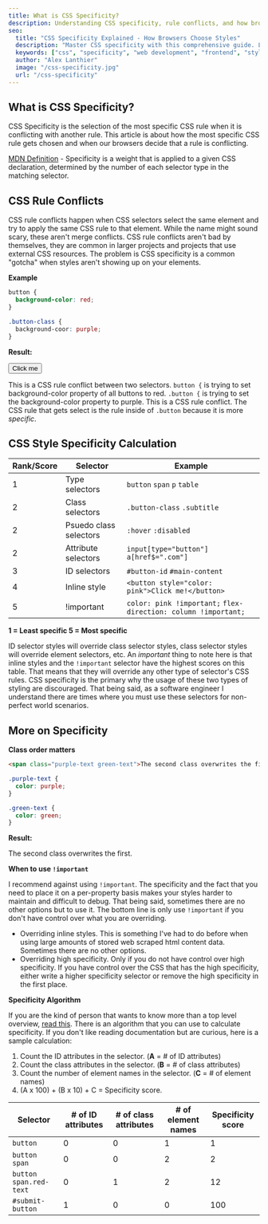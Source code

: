 ```yaml
---
title: What is CSS Specificity?
description: Understanding CSS specificity, rule conflicts, and how browsers choose which style to apply
seo:
  title: "CSS Specificity Explained - How Browsers Choose Styles"
  description: "Master CSS specificity with this comprehensive guide. Learn how browsers resolve style conflicts, calculate specificity scores, and apply the most specific CSS rules."
  keywords: ["css", "specificity", "web development", "frontend", "styling", "css rules"]
  author: "Alex Lanthier"
  image: "/css-specificity.jpg"
  url: "/css-specificity"
---
```


## What is CSS Specificity?

CSS Specificity is the selection of the most specific CSS rule when it is conflicting with another rule. This article is about how the most specific CSS rule gets chosen and when our browsers decide that a rule is conflicting.

[MDN Definition](https://developer.mozilla.org/en-US/docs/Web/CSS/Specificity) - Specificity is a weight that is applied to a given CSS declaration, determined by the number of each selector type in the matching selector.

## CSS Rule Conflicts

CSS rule conflicts happen when CSS selectors select the same element and try to apply the same CSS rule to that element. While the name might sound scary, these aren't merge conflicts. CSS rule conflicts aren't bad by themselves, they are common in larger projects and projects that use external CSS resources. The problem is CSS specificity is a common "gotcha" when styles aren't showing up on your elements.

**Example**

```css
button {
  background-color: red;
}

.button-class {
  background-coor: purple;
}
```

**Result:**

<button class="button-class">
  Click me
</button>

This is a CSS rule conflict between two selectors. `button {` is trying to set background-color property of all buttons to red. `.button {` is trying to set the background-color property to purple. This is a CSS rule conflict. The CSS rule that gets select is the rule inside of `.button` because it is more *specific*.

## CSS Style Specificity Calculation

| Rank/Score | Selector | Example |
|------------|----------|---------|
| 1 | Type selectors | `button` `span` `p` `table` |
| 2 | Class selectors | `.button-class` `.subtitle` |
| 2 | Psuedo class selectors | `:hover` `:disabled` |
| 2 | Attribute selectors | `input[type="button"]` `a[href$=".com"]` |
| 3 | ID selectors | `#button-id` `#main-content` |
| 4 | Inline style | `<button style="color: pink">Click me!</button>` |
| 5 | !important | `color: pink !important;` `flex-direction: column !important;` |

**1 = Least specific  5 = Most specific**

ID selector styles will override class selector styles, class selector styles will override element selectors, etc. An *important* thing to note here is that inline styles and the `!important` selector have the highest scores on this table. That means that they will override any other type of selector's CSS rules. CSS specificity is the primary why the usage of these two types of styling are discouraged. That being said, as a software engineer I understand there are times where you must use these selectors for non-perfect world scenarios.

## More on Specificity

**Class order matters**

```html
<span class="purple-text green-text">The second class overwrites the first.</span>
```

```css
.purple-text {
  color: purple;
}

.green-text {
  color: green;
}
```

**Result:**

<span class="purple-text green-text">The second class overwrites the first.</span>

**When to use `!important`**

I recommend against using `!important`. The specificity and the fact that you need to place it on a per-property basis makes your styles harder to maintain and difficult to debug. That being said, sometimes there are no other options but to use it. The bottom line is only use `!important` if you don't have control over what you are overriding.

- Overriding inline styles. This is something I've had to do before when using large amounts of stored web scraped html content data. Sometimes there are no other options.
- Overriding high specificity. Only if you do not have control over high specificity. If you have control over the CSS that has the high specificity, either write a higher specificity selector or remove the high specificity in the first place.

**Specificity Algorithm**

If you are the kind of person that wants to know more than a top level overview, [read this](https://www.w3.org/TR/CSS1/#cascading-order). There is an algorithm that you can use to calculate specificity. If you don't like reading documentation but are curious, here is a sample calculation:

1. Count the ID attributes in the selector. (**A** = # of ID attributes)
2. Count the class attributes in the selector. (**B** = # of class attributes)
3. Count the number of element names in the selector. (**C** = # of element names)
4. (A x 100) + (B x 10) + C = Specificity score.

| Selector | # of ID attributes | # of class attributes | # of element names | Specificity score |
|----------|-------------------|----------------------|-------------------|------------------|
| `button` | 0 | 0 | 1 | 1 |
| `button span` | 0 | 0 | 2 | 2 |
| `button span.red-text` | 0 | 1 | 2 | 12 |
| `#submit-button` | 1 | 0 | 0 | 100 | 